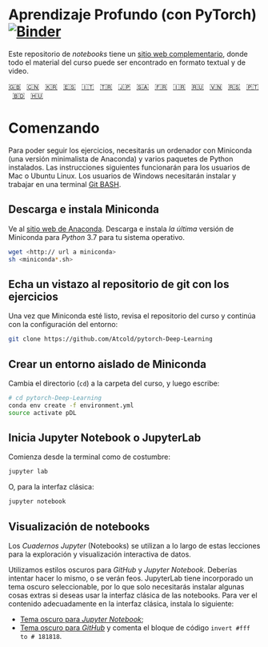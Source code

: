 <!-- Deep Learning (with PyTorch)
-->
# Aprendizaje Profundo (con PyTorch) [![Binder](https://mybinder.org/badge_logo.svg)](https://mybinder.org/v2/gh/Atcold/pytorch-Deep-Learning/master)

<!-- This notebook repository now has a [companion website](https://atcold.github.io/pytorch-Deep-Learning/), where all the course material can be found in video and textual format.
-->
Este repositorio de *notebooks* tiene un [sitio web complementario](https://atcold.github.io/pytorch-Deep-Learning/es/), donde todo el material del curso puede ser encontrado en formato textual y de video.

<!-- English - Mandarin - Korean - Spanish - Italian - Turkish - Japanese - Arabic - French - Farsi - Russian - Vietnamese - Serbian - Portuguese - Bengali - Hungarian -->
[🇬🇧](https://github.com/Atcold/pytorch-Deep-Learning/blob/master/README.md) &nbsp; [🇨🇳](https://github.com/Atcold/pytorch-Deep-Learning/blob/master/docs/zh/README-ZH.md) &nbsp; [🇰🇷](https://github.com/Atcold/pytorch-Deep-Learning/blob/master/docs/ko/README-KO.md) &nbsp; [🇪🇸](https://github.com/Atcold/pytorch-Deep-Learning/blob/master/docs/es/README-ES.md) &nbsp; [🇮🇹](https://github.com/Atcold/pytorch-Deep-Learning/blob/master/docs/it/README-IT.md) &nbsp; [🇹🇷](https://github.com/Atcold/pytorch-Deep-Learning/blob/master/docs/tr/README-TR.md) &nbsp; [🇯🇵](https://github.com/Atcold/pytorch-Deep-Learning/blob/master/docs/ja/README-JA.md) &nbsp; [🇸🇦](https://github.com/Atcold/pytorch-Deep-Learning/blob/master/docs/ar/README-AR.md) &nbsp; [🇫🇷](https://github.com/Atcold/pytorch-Deep-Learning/blob/master/docs/fr/README-FR.md) &nbsp; [🇮🇷](https://github.com/Atcold/pytorch-Deep-Learning/blob/master/docs/fa/README-FA.md) &nbsp; [🇷🇺](https://github.com/Atcold/pytorch-Deep-Learning/blob/master/docs/ru/README-RU.md) &nbsp; [🇻🇳](https://github.com/Atcold/pytorch-Deep-Learning/blob/master/docs/vi/README-VI.md) &nbsp; [🇷🇸](https://github.com/Atcold/pytorch-Deep-Learning/blob/master/docs/sr/README-SR.md) &nbsp; [🇵🇹](https://github.com/Atcold/pytorch-Deep-Learning/blob/master/docs/pt/README-PT.md) &nbsp; [🇧🇩](https://github.com/Atcold/pytorch-Deep-Learning/blob/master/docs/bn/README-BN.md) &nbsp; [🇭🇺](https://github.com/Atcold/pytorch-Deep-Learning/blob/master/docs/hu/README-HU.md)

<!-- Getting started
-->
# Comenzando

<!-- To be able to follow the exercises, you are going to need a laptop with Miniconda (a minimal version of Anaconda) and several Python packages installed.
The following instruction would work as is for Mac or Ubuntu Linux users, Windows users would need to install and work in the [Git BASH](https://gitforwindows.org/) terminal.
-->
Para poder seguir los ejercicios, necesitarás un ordenador con Miniconda (una versión minimalista de Anaconda) y varios paquetes de Python instalados.
Las instrucciones siguientes funcionarán para los usuarios de Mac o Ubuntu Linux. Los usuarios de Windows necesitarán instalar y trabajar en una terminal [Git BASH](https://gitforwindows.org/).

<!-- Download and install Miniconda
-->
## Descarga e instala Miniconda

<!-- Please go to the [Anaconda website](https://conda.io/miniconda.html).
Download and install *the latest* Miniconda version for *Python* 3.7 for your operating system.
-->
Ve al [sitio web de Anaconda](https://conda.io/miniconda.html).
Descarga e instala *la última* versión de Miniconda para *Python* 3.7 para tu sistema operativo.

<!-- wget <http:// link to miniconda>
-->
```bash
wget <http:// url a miniconda>
sh <miniconda*.sh>
```

<!-- Check-out the git repository with the exercise
-->
## Echa un vistazo al repositorio de git con los ejercicios

<!-- nce Miniconda is ready, checkout the course repository and proceed with setting up the environment:
-->
Una vez que Miniconda esté listo, revisa el repositorio del curso y continúa con la configuración del entorno:

```bash
git clone https://github.com/Atcold/pytorch-Deep-Learning
```

<!-- Create isolated Miniconda environment
-->
## Crear un entorno aislado de Miniconda

<!-- Change directory (`cd`) into the course folder, then type:
-->
Cambia el directorio (`cd`) a la carpeta del curso, y luego escribe:

```bash
# cd pytorch-Deep-Learning
conda env create -f environment.yml
source activate pDL
```

<!-- Start Jupyter Notebook or JupyterLab
-->
## Inicia Jupyter Notebook o JupyterLab

<!-- Start from terminal as usual:
-->
Comienza desde la terminal como de costumbre:

```bash
jupyter lab
```

<!-- Or, for the classic interface:
-->
O, para la interfaz clásica:

```bash
jupyter notebook
```

<!-- Notebooks visualisation
-->
## Visualización de notebooks

<!-- *Jupyter Notebooks* are used throughout these lectures for interactive data exploration and visualisation.
-->
Los *Cuadernos Jupyter* (Notebooks) se utilizan a lo largo de estas lecciones para la exploración y visualización interactiva de datos.

<!-- We use dark styles for both *GitHub* and *Jupyter Notebook*.
You should try to do the same, or they will look ugly.
JupyterLab has a built-in selectable dark theme, so you only need to install something if you want to use the classic notebook interface.
To see the content appropriately in the classic interface install the following:
-->
Utilizamos estilos oscuros para *GitHub* y *Jupyter Notebook*.
Deberías intentar hacer lo mismo, o se verán feos.
JupyterLab tiene incorporado un tema oscuro seleccionable, por lo que solo necesitarás instalar algunas cosas extras si deseas usar la interfaz clásica de las notebooks.
Para ver el contenido adecuadamente en la interfaz clásica, instala lo siguiente:

<!--  - [*Jupyter Notebook* dark theme](https://userstyles.org/styles/153443/jupyter-notebook-dark);
 - [*GitHub* dark theme](https://userstyles.org/styles/37035/github-dark) and comment out the `invert #fff to #181818` code block.
-->
 - [Tema oscuro para *Jupyter Notebook*](https://userstyles.org/styles/153443/jupyter-notebook-dark);
 - [Tema oscuro para *GitHub*](https://userstyles.org/styles/37035/github-dark) y comenta el bloque de código `invert #fff to # 181818`.
